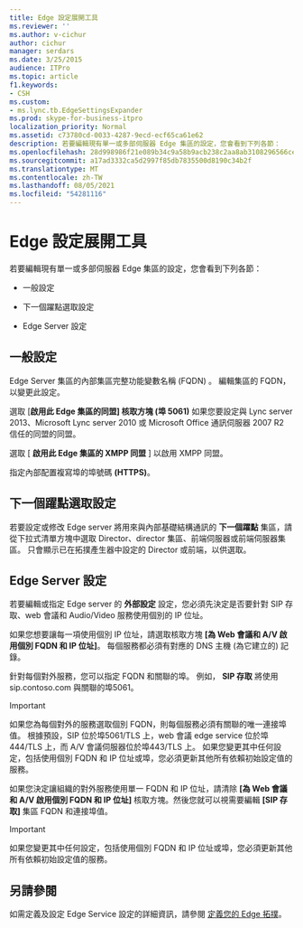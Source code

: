 ```yaml
---
title: Edge 設定展開工具
ms.reviewer: ''
ms.author: v-cichur
author: cichur
manager: serdars
ms.date: 3/25/2015
audience: ITPro
ms.topic: article
f1.keywords:
- CSH
ms.custom:
- ms.lync.tb.EdgeSettingsExpander
ms.prod: skype-for-business-itpro
localization_priority: Normal
ms.assetid: c73780cd-0033-4287-9ecd-ecf65ca61e62
description: 若要編輯現有單一或多部伺服器 Edge 集區的設定，您會看到下列各節：
ms.openlocfilehash: 28d998986f21e089b34c9a58b9acb238c2aa8ab3108296566ce14210c87220d7
ms.sourcegitcommit: a17ad3332ca5d2997f85db7835500d8190c34b2f
ms.translationtype: MT
ms.contentlocale: zh-TW
ms.lasthandoff: 08/05/2021
ms.locfileid: "54281116"
---
```

# <a name="edge-settings-expander"></a>Edge 設定展開工具

若要編輯現有單一或多部伺服器 Edge 集區的設定，您會看到下列各節：

- 一般設定

- 下一個躍點選取設定

- Edge Server 設定



## <a name="general-settings"></a>一般設定

Edge Server 集區的內部集區完整功能變數名稱 (FQDN) 。 編輯集區的 FQDN，以變更此設定。

選取 [**啟用此 Edge 集區的同盟] 核取方塊 (埠 5061)** 如果您要設定與 Lync server 2013、Microsoft Lync server 2010 或 Microsoft Office 通訊伺服器 2007 R2 信任的同盟的同盟。

選取 [ **啟用此 Edge 集區的 XMPP 同盟** ] 以啟用 XMPP 同盟。

指定內部配置複寫埠的埠號碼 **(HTTPS)**。

## <a name="next-hop-selection-settings"></a>下一個躍點選取設定

若要設定或修改 Edge server 將用來與內部基礎結構通訊的 **下一個躍點** 集區，請從下拉式清單方塊中選取 Director、director 集區、前端伺服器或前端伺服器集區。 只會顯示已在拓撲產生器中設定的 Director 或前端，以供選取。

## <a name="edge-server-configuration"></a>Edge Server 設定

若要編輯或指定 Edge server 的 **外部設定** 設定，您必須先決定是否要針對 SIP 存取、web 會議和 Audio/Video 服務使用個別的 IP 位址。

如果您想要讓每一項使用個別 IP 位址，請選取核取方塊 **[為 Web 會議和 A/V 啟用個別 FQDN 和 IP 位址]**。 每個服務都必須有對應的 DNS 主機 (為它建立的) 記錄。

針對每個對外服務，您可以指定 FQDN 和關聯的埠。 例如， **SIP 存取** 將使用 sip.contoso.com 與關聯的埠5061。

> [!IMPORTANT]
> 如果您為每個對外的服務選取個別 FQDN，則每個服務必須有關聯的唯一連接埠值。 根據預設，SIP 位於埠5061/TLS 上，web 會議 edge service 位於埠444/TLS 上，而 A/V 會議伺服器位於埠443/TLS 上。 如果您變更其中任何設定，包括使用個別 FQDN 和 IP 位址或埠，您必須更新其他所有依賴初始設定值的服務。

如果您決定讓組織的對外服務使用單一 FQDN 和 IP 位址，請清除 **[為 Web 會議和 A/V 啟用個別 FQDN 和 IP 位址]** 核取方塊。然後您就可以視需要編輯 **[SIP 存取]** 集區 FQDN 和連接埠值。

> [!IMPORTANT]
> 如果您變更其中任何設定，包括使用個別 FQDN 和 IP 位址或埠，您必須更新其他所有依賴初始設定值的服務。

## <a name="see-also"></a>另請參閱

如需定義及設定 Edge Service 設定的詳細資訊，請參閱 [定義您的 Edge 拓撲](/previous-versions/office/lync-server-2013/lync-server-2013-define-your-edge-topology)。
